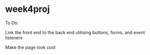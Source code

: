 # week4proj

To Do:

Link the front end to the back end utilising buttons, forms, and event listeners

Make the page look cool